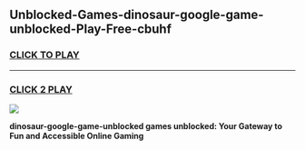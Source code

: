 
## Unblocked-Games-dinosaur-google-game-unblocked-Play-Free-cbuhf
<h3>
<a href="https://premium76.site?title=dinosaur-google-game-unblocked&ref=23A">CLICK TO PLAY</a></h3>
<hr>

<h3>
<a href="https://premium76.site?title=dinosaur-google-game-unblocked&ref=23A">CLICK 2 PLAY</a>
  
</h3>

<a href="https://premium76.site?title=dinosaur-google-game-unblocked&ref=23A"><img src="https://clearcache.store/games.png"></a>


**dinosaur-google-game-unblocked games unblocked: Your Gateway to Fun and Accessible Online Gaming**
